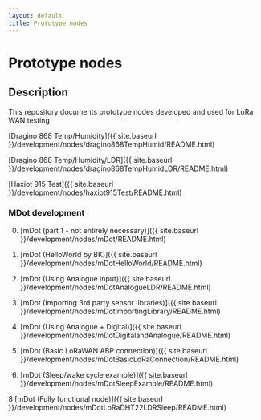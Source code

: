 ```yaml
---
layout: default
title: Prototype nodes
---
```


# Prototype nodes


## Description
This repository documents prototype nodes developed and used for LoRa WAN testing


[Dragino 868 Temp/Humidity]({{ site.baseurl }}/development/nodes/dragino868TempHumid/README.html)

[Dragino 868 Temp/Humidity/LDR]({{ site.baseurl }}/development/nodes/dragino868TempHumidLDR/README.html)

[Haxiot 915 Test]({{ site.baseurl }}/development/nodes/haxiot915Test/README.html)


### MDot development 

0. [mDot (part 1 - not entirely necessary)]({{ site.baseurl }}/development/nodes/mDot/README.html)

1. [mDot (HelloWorld by BK)]({{ site.baseurl }}/development/nodes/mDotHelloWorld/README.html)

2. [mDot (Using Analogue input)]({{ site.baseurl }}/development/nodes/mDotAnalogueLDR/README.html)

3. [mDot (Importing 3rd party sensor libraries)]({{ site.baseurl }}/development/nodes/mDotImportingLibrary/README.html)

4. [mDot (Using Analogue + Digital)]({{ site.baseurl }}/development/nodes/mDotDigitalandAnalogue/README.html)

5. [mDot (Basic LoRaWAN ABP connection)]({{ site.baseurl }}/development/nodes/mDotBasicLoRaConnection/README.html)

6. [mDot (Sleep/wake cycle example)]({{ site.baseurl }}/development/nodes/mDotSleepExample/README.html)

8 [mDot (Fully functional node)]({{ site.baseurl }}/development/nodes/mDotLoRaDHT22LDRSleep/README.html)
